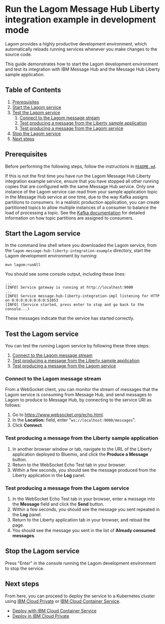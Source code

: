 # Run the Lagom Message Hub Liberty integration example in development mode

Lagom provides a highly productive development environment, which automatically reloads running services whenever you make changes to the source code.

This guide demonstrates how to start the Lagom development environment and test its integration with IBM Message Hub and the Message Hub Liberty sample application.

## Table of Contents

1.  [Prerequisites](#prerequisites)
2.  [Start the Lagom service](#start-the-lagom-service)
3.  [Test the Lagom service](#test-the-lagom-service)
    1.  [Connect to the Lagom message stream](#connect-to-the-lagom-message-stream)
    2.  [Test producing a message from the Liberty sample application](#test-producing-a-message-from-the-liberty-sample-application)
    3.  [Test producing a message from the Lagom service](#test-producing-a-message-from-the-lagom-service)
4.  [Stop the Lagom service](#stop-the-lagom-service)
5.  [Next steps](#next-steps)

## Prerequisites

Before performing the following steps, follow the instructions in [`README.md`](../README.md).

If this is not the first time you have run the Lagom Message Hub Liberty integration example service, ensure that you have stopped all other running copies that are configured with the same Message Hub service. Only one instance of the Lagom service can read from your sample application topic in the Message Hub service at one time, due to the way Kafka assigns partitions to consumers. In a realistic production application, you can create partitioned topics to allow multiple instances of a consumer to balance the load of processing a topic. See the [Kafka documentation](http://kafka.apache.org/documentation/) for detailed information on how topic partitions are assigned to consumers.

## Start the Lagom service

In the command line shell where you downloaded the Lagom service, from the `lagom-message-hub-liberty-integration-example` directory, start the Lagom development environment by running:

```
mvn lagom:runAll
```

You should see some console output, including these lines:

```
...
[INFO] Service gateway is running at http://localhost:9000
...
[INFO] Service message-hub-liberty-integration-impl listening for HTTP on 0:0:0:0:0:0:0:0:51053
[INFO] (Service started, press enter to stop and go back to the console...)
```

These messages indicate that the service has started correctly.

## Test the Lagom service

You can test the running Lagom service by following these three steps:

1.  [Connect to the Lagom message stream](#connect-to-the-lagom-message-stream)
2.  [Test producing a message from the Liberty sample application](#test-producing-a-message-from-the-liberty-sample-application)
3.  [Test producing a message from the Lagom service](#test-producing-a-message-from-the-lagom-service)

### Connect to the Lagom message stream

From a WebSocket client, you can monitor the stream of messages that the Lagom service is consuming from Message Hub, and send messages to Lagom to produce to Message Hub, by connecting to the service URI as follows:

1.  Go to https://www.websocket.org/echo.html.
2.  In the **Location:** field, enter "`ws://localhost:9000/messages`".
3.  Click **Connect**.

### Test producing a message from the Liberty sample application

1.  In another browser window or tab, navigate to the URL of the Liberty application deployed to Bluemix, and click the **Produce a Message** button.
2.  Return to the WebSocket Echo Test tab in your browser.
3.  Within a few seconds, you should see the message produced from the Liberty application in the **Log** panel.

### Test producing a message from the Lagom service

1.  In the WebSocket Echo Test tab in your browser, enter a message into the **Message** field and click the **Send** button.
2.  Within a few seconds, you should see the message you sent repeated in the **Log** panel.
3.  Return to the Liberty application tab in your browser, and reload the page.
4.  You should see the message you sent in the list of **Already consumed messages**.

## Stop the Lagom service

Press "Enter" in the console running the Lagom development environment to stop the service.

## Next steps

From here, you can proceed to deploy the service to a Kubernetes cluster using [IBM Cloud Private](https://www.ibm.com/cloud-computing/products/ibm-cloud-private/) or [IBM Cloud Container Service](https://www.ibm.com/cloud-computing/bluemix/containers).

- [Deploy with IBM Cloud Container Service](deploy-with-bluemix.md)
- [Deploy in IBM Cloud Private](deploy-icp.md)
